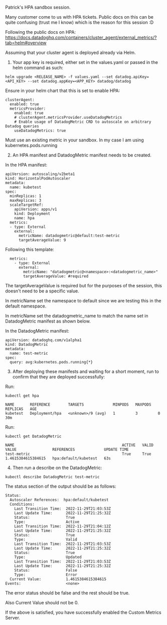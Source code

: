 Patrick's HPA sandbox session.

Many customer come to us with HPA tickets. Public docs on this can be quite confusing (trust me I know) which is the reason for this session :D 

Following the public docs on HPA: https://docs.datadoghq.com/containers/cluster_agent/external_metrics/?tab=helm#overview

Assuming that your cluster agent is deployed already via Helm.

1. Your app key is required, either set in the values.yaml or passed in the helm command as such:
```
helm upgrade <RELEASE_NAME> -f values.yaml --set datadog.apiKey=<API_KEY> --set datadog.appKey=<APP_KEY> datadog/datadog
```

Ensure in your helm chart that this is set to enable HPA:
```
clusterAgent:
  enabled: true
  metricsProvider:
    enabled: true
    # clusterAgent.metricsProvider.useDatadogMetrics
    # Enable usage of DatadogMetric CRD to autoscale on arbitrary Datadog queries
    useDatadogMetrics: true
```

Must use an existing metric in your sandbox. In my case I am using kubernetes.pods.running

2. An HPA manifest and DatadogMetric manifest needs to be created.

In the HPA manifest:
```
apiVersion: autoscaling/v2beta1
kind: HorizontalPodAutoscaler
metadata:
  name: kubetest
spec:
  minReplicas: 1
  maxReplicas: 3
  scaleTargetRef:
    apiVersion: apps/v1
    kind: Deployment
    name: hpa
  metrics:
  - type: External
    external:
      metricName: datadogmetric@default:test-metric
      targetAverageValue: 9
```

Following this template:
```
  metrics:
    - type: External
      external:
        metricName: "datadogmetric@<namespace>:<datadogmetric_name>"
        targetAverageValue: #required
```
The targetAverageValue is required but for the purposes of the session, this doesn't need to be a specific value.

In metricName set the namespace to default since we are testing this in the default namespace.

In metricName set the datadogmetric_name to match the name set in DatadogMetric manifest as shown below.

In the DatadogMetric manifest:
```
apiVersion: datadoghq.com/v1alpha1
kind: DatadogMetric
metadata:
  name: test-metric
spec:
  query: avg:kubernetes.pods.running{*}
```

3. After deploying these manifests and waiting for a short moment, run to confirm that they are deployed successfully:

Run:
```
kubectl get hpa
```
```
NAME       REFERENCE        TARGETS             MINPODS   MAXPODS   REPLICAS   AGE
kubetest   Deployment/hpa   <unknown>/9 (avg)   1         3         0          30m
```

Run:
```
kubectl get DatadogMetric
```
```
NAME                                                ACTIVE   VALID   VALUE                REFERENCES             UPDATE TIME
test-metric                                         True     True    1.4615384615384615   hpa:default/kubetest   63s
```

4. Then run a describe on the DatadogMetric:
```
kubectl describe DatadogMetric test-metric
```

The status section of the output should be as follows:
```
Status:
  Autoscaler References:  hpa:default/kubetest
  Conditions:
    Last Transition Time:  2022-11-29T21:03:53Z
    Last Update Time:      2022-11-29T21:25:32Z
    Status:                True
    Type:                  Active
    Last Transition Time:  2022-11-29T21:04:12Z
    Last Update Time:      2022-11-29T21:25:32Z
    Status:                True
    Type:                  Valid
    Last Transition Time:  2022-11-29T21:03:53Z
    Last Update Time:      2022-11-29T21:25:32Z
    Status:                True
    Type:                  Updated
    Last Transition Time:  2022-11-29T21:03:53Z
    Last Update Time:      2022-11-29T21:25:32Z
    Status:                False
    Type:                  Error
  Current Value:           1.4615384615384615
Events:                    <none>
```
The error status should be false and the rest should be true.

Also Current Value should not be 0.

If the above is satisfied, you have successfully enabled the Custom Metrics Server.